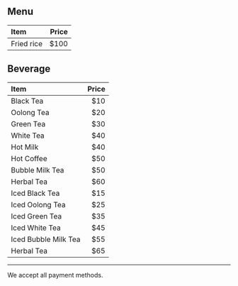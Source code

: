 ## Menu
|Item |Price|
|:-----|-----:|
|Fried rice|$100|
















## Beverage

|Item |Price|
|:-----|-----:|
| Black Tea | $10 |
| Oolong Tea | $20 |
| Green Tea | $30 |
| White Tea | $40 |
| Hot Milk | $40 |
| Hot Coffee | $50 |
| Bubble Milk Tea | $50 |
| Herbal Tea | $60 | 
| Iced Black Tea | $15 |
| Iced Oolong Tea | $25 |
| Iced Green Tea | $35 |
| Iced White Tea | $45 |
| Iced Bubble Milk Tea | $55 |
| Herbal Tea | $65 | 


---
We accept all payment methods.